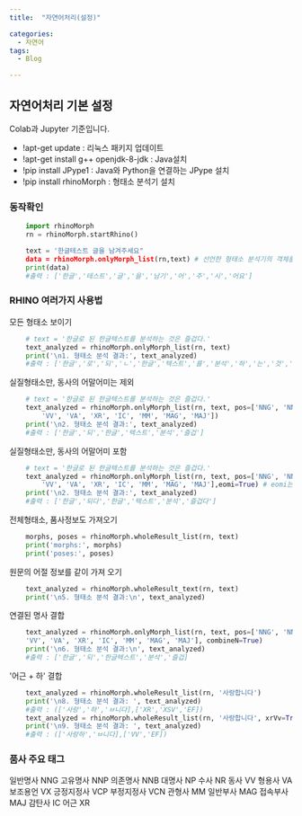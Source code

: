 ```yaml
---
title:  "자연어처리(설정)"

categories:
  - 자연어
tags:
  - Blog

---
```


## 자연어처리 기본 설정

Colab과 Jupyter 기준입니다.

- !apt-get update : 리눅스 패키지 업데이트
- !apt-get install g++ openjdk-8-jdk : Java설치
- !pip install JPype1 : Java와 Python을 연결하는 JPype 설치
- !pip install rhinoMorph : 형태소 분석기 설치

### 동작확인

```python
    import rhinoMorph
    rn = rhinoMorph.startRhino()

    text = '한글테스트 글을 남겨주세요"
    data = rhinoMorph.onlyMorph_list(rn,text) # 선언한 형태소 분석기의 객체를 같이 넣어준다.
    print(data)
    #출력 : ['한글','테스트','글','을','남기','어','주','시','어요']
```


### RHINO 여러가지 사용법

모든 형태소 보이기

```python
    # text = '한글로 된 한글텍스트를 분석하는 것은 즐겁다.'
    text_analyzed = rhinoMorph.onlyMorph_list(rn, text)
    print('\n1. 형태소 분석 결과:', text_analyzed)
    #출력 : ['한글','로','되','ㄴ','한글','텍스트','를','분석','하','는','것','은','즐겁','다','.']
```

실질형태소만, 동사의 어말어미는 제외

```python
    # text = '한글로 된 한글텍스트를 분석하는 것은 즐겁다.'
    text_analyzed = rhinoMorph.onlyMorph_list(rn, text, pos=['NNG', 'NNP', 'NP', 
        'VV', 'VA', 'XR', 'IC', 'MM', 'MAG', 'MAJ'])
    print('\n2. 형태소 분석 결과:', text_analyzed)
    #출력 : ['한글','되','한글','텍스트','분석','즐겁']
```

실질형태소만, 동사의 어말어미 포함

```python
    # text = '한글로 된 한글텍스트를 분석하는 것은 즐겁다.'
    text_analyzed = rhinoMorph.onlyMorph_list(rn, text, pos=['NNG', 'NNP', 'NP', 
        'VV', 'VA', 'XR', 'IC', 'MM', 'MAG', 'MAJ'],eomi=True) # eomi는 어말어미를 포함한다는 말이다.
    print('\n2. 형태소 분석 결과:', text_analyzed)
    #출력 : ['한글','되다','한글','텍스트','분석','즐겁다']
```

전체형태소, 품사정보도 가져오기

```python
    morphs, poses = rhinoMorph.wholeResult_list(rn, text)
    print('morphs:', morphs)
    print('poses:', poses)  
```

원문의 어절 정보를 같이 가져 오기

```python
    text_analyzed = rhinoMorph.wholeResult_text(rn, text)
    print('\n5. 형태소 분석 결과:\n', text_analyzed)
```

연결된 명사 결합

```python
    text_analyzed = rhinoMorph.onlyMorph_list(rn, text, pos=['NNG', 'NNP', 'NP', 
    'VV', 'VA', 'XR', 'IC', 'MM', 'MAG', 'MAJ'], combineN=True)
    print('\n6. 형태소 분석 결과:\n', text_analyzed)
    #출력 : ['한글','되','한글텍스트','분석','즐겁]
```

'어근 + 하' 결합

```python
    text_analyzed = rhinoMorph.wholeResult_list(rn, '사랑합니다')
    print('\n8. 형태소 분석 결과: ', text_analyzed)
    #출력 : (['사랑','하','ㅂ니다],['XR','XSV','EF])
    text_analyzed = rhinoMorph.wholeResult_list(rn, '사랑합니다', xrVv=True)
    print('\n9. 형태소 분석 결과: ', text_analyzed)
    #출력 : (['사랑하','ㅂ니다],['VV','EF])
```

### 품사 주요 태그

일반명사 NNG 
고유명사 NNP
의존명사 NNB 
대명사 NP
수사 NR 
동사 VV
형용사 VA 
보조용언 VX
긍정지정사 VCP 
부정지정사 VCN
관형사 MM 
일반부사 MAG
접속부사 MAJ 
감탄사 IC
어근 XR